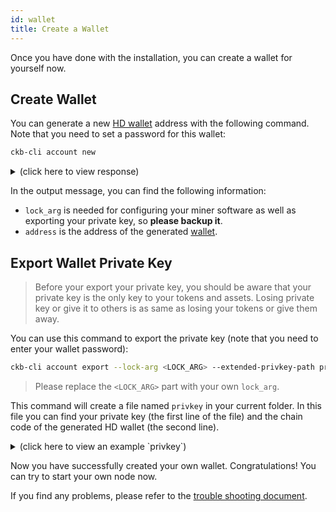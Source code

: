 ```yaml
---
id: wallet
title: Create a Wallet
---
```


Once you have done with the installation, you can create a wallet for yourself now.

## Create Wallet

You can generate a new [HD wallet](https://bitcoin.org/en/glossary/hd-protocol) address with the following command. Note that you need to set a password for this wallet:
```bash
ckb-cli account new
```
<details>
<summary>(click here to view response)</summary>
```bash
$ ckb-cli account new
Password: 
Repeat password: 
address:
  mainnet: ckb1qyq8fxuxz49nvatawuqye0fydpm4gulcs6usgyfkrr
  testnet: ckt1qyq8fxuxz49nvatawuqye0fydpm4gulcs6us4phf0l
lock_arg: b1bc3c78fa72deb65bbd202903f36dc222cbc78e
lock_hash: ~
```
</details>

In the output message, you can find the following information:
* `lock_arg`  is needed for configuring your miner software as well as exporting your private key, so **please backup it**.
* `address` is the address of the generated [wallet](../basic-concepts/states-tokens#wallet).

## Export Wallet Private Key

> Before your export your private key, you should be aware that your private key is the only key to your tokens and assets. Losing private key or give it to others is as same as losing your tokens or give them away.

You can use this command to export the private key (note that you need to enter your wallet password):
```bash
ckb-cli account export --lock-arg <LOCK_ARG> --extended-privkey-path privkey
```

> Please replace the `<LOCK_ARG>` part with your own `lock_arg`.

This command will create a file named `privkey` in your current folder. In this file you can find your private key (the first line of the file) and the chain code of the generated HD wallet (the second line).

<details>
<summary>(click here to view an example `privkey`)</summary>
```bash
aa61885f255aadaa5ed1eedd4e0331c37e25b5e115678eab043e169e4150e8d2
03b2cf09e3911fe79618692e99c7ce5e7cdc2d196e9938cf04ef361cb394f7d9
```
</details>

Now you have successfully created your own wallet. Congratulations! You can try to start your own node now.

If you find any problems, please refer to the [trouble shooting document](../references/troubleshooting).
